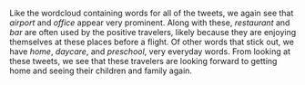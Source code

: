 Like the wordcloud containing words for all of the tweets, we again see that _airport_ and _office_ appear very prominent.
Along with these, _restaurant_ and _bar_ are often used by the positive travelers, likely because they are enjoying themselves at these places before a flight.
Of other words that stick out, we have _home_, _daycare_, and _preschool_, very everyday words.
From looking at these tweets, we see that these travelers are looking forward to getting home and seeing their children and family again.
